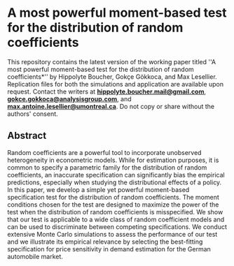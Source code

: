# A most powerful moment-based test for the distribution of random coefficients

This repository contains the latest version of the working paper titled ''A most powerful moment-based test for the distribution of random coefficients*'' by Hippolyte Boucher, Gokçe Gökkoca, and Max Lesellier. Replication files for both the simulations and application are available upon request. Contact the writers at **hippolyte.boucher.mail@gmail.com**, **gokce.gokkoca@analysisgroup.com**, and **max.antoine.lesellier@umontreal.ca**. Do not copy or share without the authors' consent.


## Abstract
Random coefficients are a powerful tool to incorporate unobserved heterogeneity in econometric models. While for estimation purposes, it is common to specify a parametric family for the distribution of random coefficients, an inaccurate specification can significantly bias the empirical predictions, especially when studying the distributional effects of a policy. In this paper, we develop a simple yet powerful moment-based specification test for the distribution of random coefficients. The moment conditions chosen for the test are designed to maximize the power of the test when the distribution of random coefficients is misspecified. We show that our test is applicable to a wide class of random coefficient models and can be used to discriminate between competing specifications. We conduct extensive Monte Carlo simulations to assess the performance of our test and we illustrate its empirical relevance by selecting the best-fitting specification for price sensitivity in demand estimation for the German automobile market.
